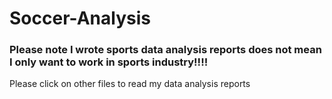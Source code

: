 # Soccer-Analysis
### Please note I wrote sports data analysis reports does not mean I only want to work in sports industry!!!!
Please click on other files to read my data analysis reports
